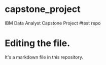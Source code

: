 # capstone_project
IBM Data Analyst Capstone Project
#test repo
# Editing the file.

It's a markdown file in this repository.
